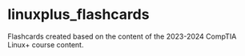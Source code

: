 # linuxplus_flashcards
Flashcards created based on the content of the 2023-2024 CompTIA Linux+ course content.
